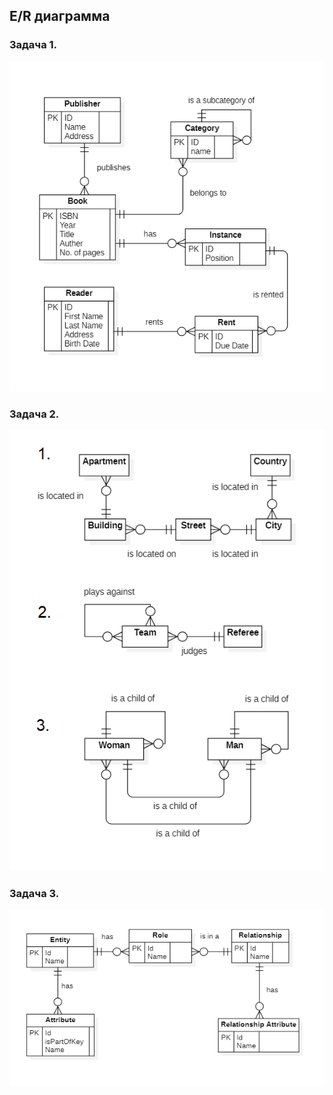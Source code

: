 ## E/R диаграмма

### Задача 1.

![img1.png](img1.png)

### Задача 2.

![img2.png](img2.png)

### Задача 3.

![img3.png](img3.png)
